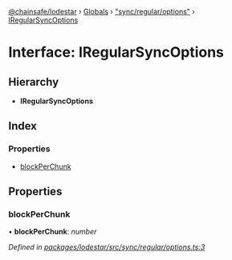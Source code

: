 [@chainsafe/lodestar](../README.md) › [Globals](../globals.md) › ["sync/regular/options"](../modules/_sync_regular_options_.md) › [IRegularSyncOptions](_sync_regular_options_.iregularsyncoptions.md)

# Interface: IRegularSyncOptions

## Hierarchy

* **IRegularSyncOptions**

## Index

### Properties

* [blockPerChunk](_sync_regular_options_.iregularsyncoptions.md#blockperchunk)

## Properties

###  blockPerChunk

• **blockPerChunk**: *number*

*Defined in [packages/lodestar/src/sync/regular/options.ts:3](https://github.com/ChainSafe/lodestar/blob/ffd9c8178/packages/lodestar/src/sync/regular/options.ts#L3)*

